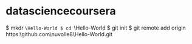 datasciencecoursera
===================
$ mkdr `\Hello-World
$ cd `\Hello-World
$ git init
$ git remote add origin https:\\github.com\nuvolle8\Hello-World.git
